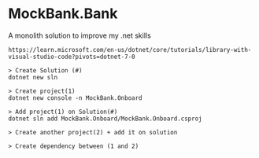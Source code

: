 # MockBank.Bank
A monolith  solution to improve my .net skills


```
https://learn.microsoft.com/en-us/dotnet/core/tutorials/library-with-visual-studio-code?pivots=dotnet-7-0

> Create Solution (#)
dotnet new sln

> Create project(1) 
dotnet new console -n MockBank.Onboard

> Add project(1) on Solution(#)
dotnet sln add MockBank.Onboard/MockBank.Onboard.csproj 

> Create another project(2) + add it on solution

> Create dependency between (1 and 2)

```
